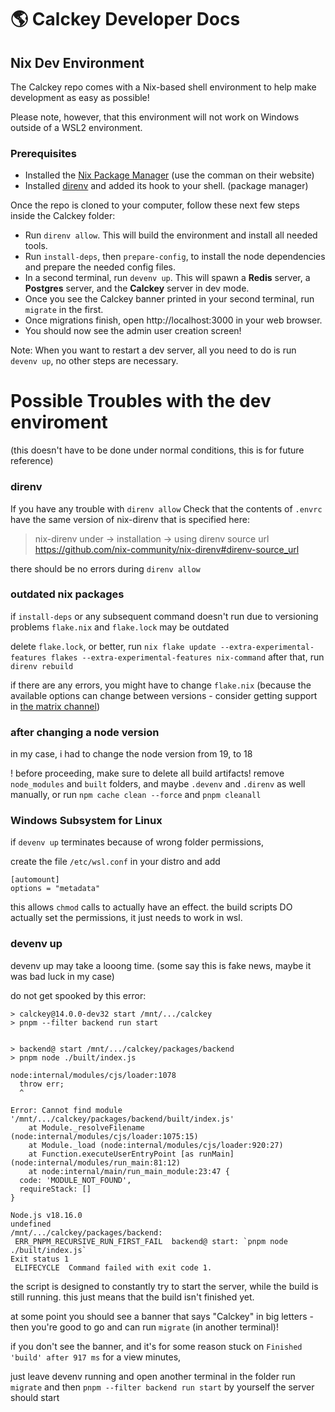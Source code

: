 # 🌎 Calckey Developer Docs

## Nix Dev Environment
The Calckey repo comes with a Nix-based shell environment to help make development as easy as possible!

Please note, however, that this environment will not work on Windows outside of a WSL2 environment.

### Prerequisites

- Installed the [Nix Package Manager](https://nixos.org/download.html) (use the comman on their website)
- Installed [direnv](https://direnv.net/docs/installation.html) and added its hook to your shell. (package manager)

Once the repo is cloned to your computer, follow these next few steps inside the Calckey folder:

- Run `direnv allow`. This will build the environment and install all needed tools.
- Run `install-deps`, then `prepare-config`, to install the node dependencies and prepare the needed config files.
- In a second terminal,  run `devenv up`. This will spawn a **Redis** server, a **Postgres** server, and the **Calckey** server in dev mode.
- Once you see the Calckey banner printed in your second terminal, run `migrate` in the first.
- Once migrations finish, open http://localhost:3000 in your web browser.
- You should now see the admin user creation screen!

Note: When you want to restart a dev server, all you need to do is run `devenv up`, no other steps are necessary.

# Possible Troubles with the dev enviroment
(this doesn't have to be done under normal conditions, this is for future reference)

### direnv
If you have any trouble with `direnv allow`
Check that the contents of `.envrc` have the same version of nix-direnv that is specified here:
> nix-direnv under -> installation -> using direnv source url
> https://github.com/nix-community/nix-direnv#direnv-source_url

there should be no errors during `direnv allow`

### outdated nix packages
if `install-deps` or any subsequent command doesn't run due to versioning problems
`flake.nix` and `flake.lock` may be outdated

delete `flake.lock`, or better, run `nix flake update --extra-experimental-features flakes --extra-experimental-features nix-command`
after that, run `direnv rebuild`

if there are any errors, you might have to change `flake.nix`
(because the available options can change between versions - consider getting support in [the matrix channel](https://matrix.to/#/#calckey:matrix.fedibird.com))

### after changing a node version
in my case, i had to change the node version from 19, to 18

! before proceeding, make sure to delete all build artifacts! 
remove `node_modules` and `built` folders, and maybe `.devenv` and `.direnv` as well
manually, or run `npm cache clean --force` and `pnpm cleanall`

### Windows Subsystem for Linux
if `devenv up` terminates because of wrong folder permissions, 

create the file `/etc/wsl.conf` in your distro and add
```shell
[automount]
options = "metadata"
```

this allows `chmod` calls to actually have an effect.
the build scripts DO actually set the permissions, it just needs to work in wsl.

### devenv up
devenv up may take a looong time. (some say this is fake news, maybe it was bad luck in my case)

do not get spooked by this error:
```
> calckey@14.0.0-dev32 start /mnt/.../calckey
> pnpm --filter backend run start


> backend@ start /mnt/.../calckey/packages/backend
> pnpm node ./built/index.js

node:internal/modules/cjs/loader:1078
  throw err;
  ^

Error: Cannot find module '/mnt/.../calckey/packages/backend/built/index.js'
    at Module._resolveFilename (node:internal/modules/cjs/loader:1075:15)
    at Module._load (node:internal/modules/cjs/loader:920:27)
    at Function.executeUserEntryPoint [as runMain] (node:internal/modules/run_main:81:12)
    at node:internal/main/run_main_module:23:47 {
  code: 'MODULE_NOT_FOUND',
  requireStack: []
}

Node.js v18.16.0
undefined
/mnt/.../calckey/packages/backend:
 ERR_PNPM_RECURSIVE_RUN_FIRST_FAIL  backend@ start: `pnpm node ./built/index.js`
Exit status 1
 ELIFECYCLE  Command failed with exit code 1.
```

the script is designed to constantly try to start the server, while the build is still running.
this just means that the build isn't finished yet.

at some point you should see a banner that says "Calckey" in big letters -
then you're good to go and can run `migrate` (in another terminal)!

if you don't see the banner, 
and it's for some reason stuck on `Finished 'build' after 917 ms` for a view minutes,

just leave devenv running and open another terminal in the folder 
run `migrate` and then `pnpm --filter backend run start` by yourself
the server should start
